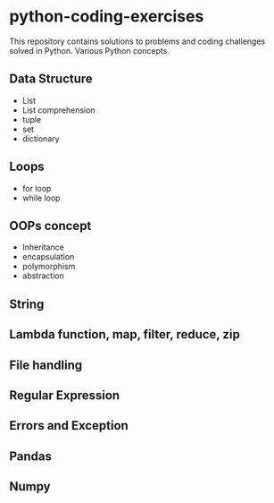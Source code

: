 # python-coding-exercises
This repository contains solutions to problems and coding challenges solved in Python. Various Python concepts.

## Data Structure 
  - List
  - List comprehension
  - tuple
  - set
  - dictionary
## Loops
  - for loop
  - while loop
## OOPs concept
  - Inheritance
  - encapsulation
  - polymorphism
  - abstraction
## String
## Lambda function, map, filter, reduce, zip
## File handling
## Regular Expression
## Errors and Exception
## Pandas
## Numpy
